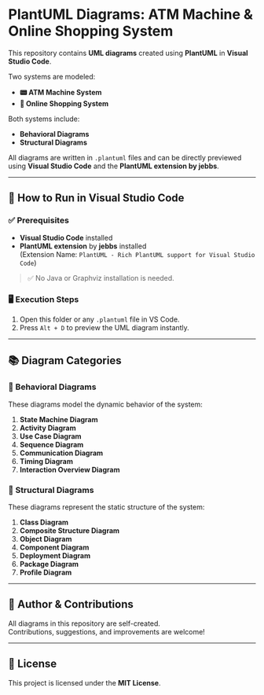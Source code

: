 # PlantUML Diagrams: ATM Machine & Online Shopping System

This repository contains **UML diagrams** created using **PlantUML** in **Visual Studio Code**.

Two systems are modeled:
- **📟 ATM Machine System**
- **🛒 Online Shopping System**

Both systems include:
- **Behavioral Diagrams**
- **Structural Diagrams**

All diagrams are written in `.plantuml` files and can be directly previewed using **Visual Studio Code** and the **PlantUML extension by jebbs**.

---

## 🚀 How to Run in Visual Studio Code

### ✅ Prerequisites

- **Visual Studio Code** installed  
- **PlantUML extension** by **jebbs** installed  
  (Extension Name: `PlantUML - Rich PlantUML support for Visual Studio Code`)

> ✅ No Java or Graphviz installation is needed.

### 🖥️ Execution Steps

1. Open this folder or any `.plantuml` file in VS Code.
2. Press `Alt + D` to preview the UML diagram instantly.

---

## 📚 Diagram Categories

### 🔁 Behavioral Diagrams
These diagrams model the dynamic behavior of the system:

1. **State Machine Diagram**
2. **Activity Diagram**
3. **Use Case Diagram**
4. **Sequence Diagram**
5. **Communication Diagram**
6. **Timing Diagram**
7. **Interaction Overview Diagram**

### 🧱 Structural Diagrams
These diagrams represent the static structure of the system:

1. **Class Diagram**
2. **Composite Structure Diagram**
3. **Object Diagram**
4. **Component Diagram**
5. **Deployment Diagram**
6. **Package Diagram**
7. **Profile Diagram**

---
## 🙌 Author & Contributions

All diagrams in this repository are self-created.  
Contributions, suggestions, and improvements are welcome!

---

## 📜 License

This project is licensed under the **MIT License**.
